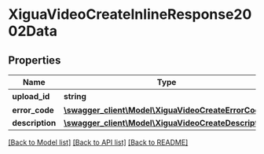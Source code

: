 # XiguaVideoCreateInlineResponse2002Data

## Properties
Name | Type | Description | Notes
------------ | ------------- | ------------- | -------------
**upload_id** | **string** | 上传id | [optional] 
**error_code** | [**\swagger_client\Model\XiguaVideoCreateErrorCode**](XiguaVideoCreateErrorCode.md) |  | 
**description** | [**\swagger_client\Model\XiguaVideoCreateDescription**](XiguaVideoCreateDescription.md) |  | 

[[Back to Model list]](../README.md#documentation-for-models) [[Back to API list]](../README.md#documentation-for-api-endpoints) [[Back to README]](../README.md)


